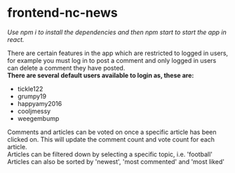 # frontend-nc-news

<em>Use npm i to install the dependencies and then npm start to start the app in react. </em>

There are certain features in the app which are restricted to logged in users, for example you must log in to post a comment and only logged in users can delete a comment they have posted. 
<br>__There are several default users available to login as, these are:__ 
- tickle122
- grumpy19
- happyamy2016
- cooljmessy 
- weegembump


Comments and articles can be voted on once a specific article has been clicked on. This will update the comment count and vote count for each article. 
<br>Articles can be filtered down by selecting a specific topic, i.e. 'football'
<br>Articles can also be sorted by 'newest', 'most commented' and 'most liked'
